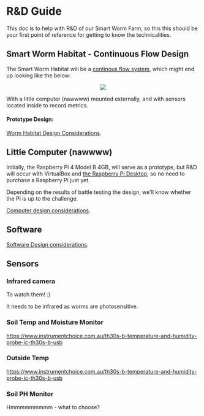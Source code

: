 
# R&D Guide

This doc is to help with R&D of our Smart Worm Farm, so this this should be your first point of reference for getting to know the technicalities. 

## Smart Worm Habitat - Continuous Flow Design 

The Smart Worm Habitat will be a [continous flow system](https://urbanwormcompany.com/complete-guide-to-continuous-flow-vermicomposting/), which might end up looking like the below:

<p align="center">
  <img src="https://github.com/danielneil/Smart-Worm-Habitat/blob/main/images/cf-bin.jpg?raw=true">
</p>

With a little computer (nawwww) mounted externally, and with sensors located inside to record metrics. 

#### Prototype Design: 
[Worm Habitat Design Considerations](https://github.com/danielneil/Smart-Worm-Habitat/blob/main/research/bin-design.md).

## Little Computer (nawwww)

Initially, the Raspberry Pi 4 Model B 4GB, will serve as a prototype, but R&D will occur with VirtualBox and [the Raspberry Pi Desktop](https://www.raspberrypi.org/software/raspberry-pi-desktop/), so no need to purchase a Raspberry Pi just yet.

Depending on the results of battle testing the design, we'll know whether the Pi is up to the challenge.  

[Computer design considerations](https://github.com/danielneil/Smart-Worm-Habitat/blob/main/research/computer-design.md).

## Software 

[Software Design considerations](https://github.com/danielneil/Smart-Worm-Habitat/blob/main/research/software-design.md).

## Sensors

### Infrared camera 

To watch them! :)

It needs to be infrared as worms are photosensitive.

### Soil Temp and Moisture Monitor
https://www.instrumentchoice.com.au/th30s-b-temperature-and-humidity-probe-ic-th30s-b-usb

### Outside Temp
https://www.instrumentchoice.com.au/th30s-b-temperature-and-humidity-probe-ic-th30s-b-usb

### Soil PH Monitor 
Hmmmmmmmmm - what to choose?
